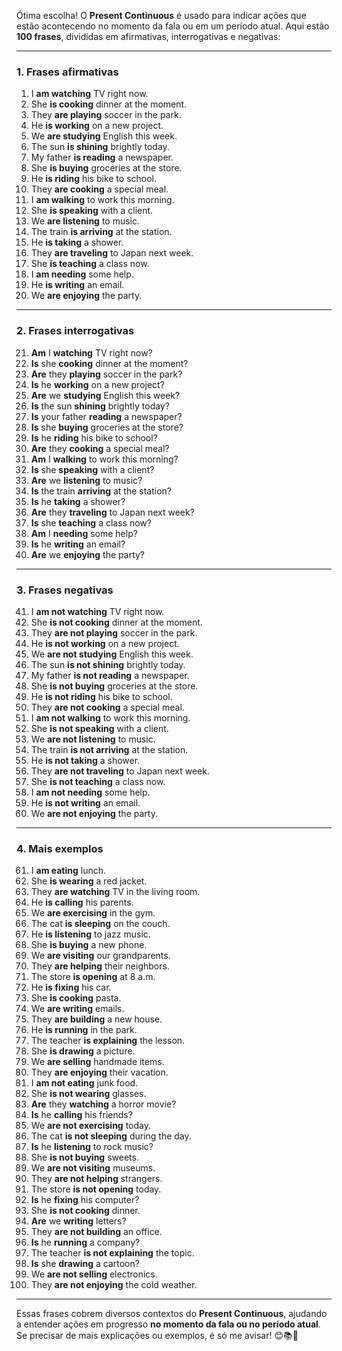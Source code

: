 Ótima escolha! O **Present Continuous** é usado para indicar ações que estão acontecendo no momento da fala ou em um período atual. Aqui estão **100 frases**, divididas em afirmativas, interrogativas e negativas:

---

### **1. Frases afirmativas**
1. I **am watching** TV right now.
2. She **is cooking** dinner at the moment.
3. They **are playing** soccer in the park.
4. He **is working** on a new project.
5. We **are studying** English this week.
6. The sun **is shining** brightly today.
7. My father **is reading** a newspaper.
8. She **is buying** groceries at the store.
9. He **is riding** his bike to school.
10. They **are cooking** a special meal.
11. I **am walking** to work this morning.
12. She **is speaking** with a client.
13. We **are listening** to music.
14. The train **is arriving** at the station.
15. He **is taking** a shower.
16. They **are traveling** to Japan next week.
17. She **is teaching** a class now.
18. I **am needing** some help.
19. He **is writing** an email.
20. We **are enjoying** the party.

---

### **2. Frases interrogativas**
21. **Am** I **watching** TV right now?
22. **Is** she **cooking** dinner at the moment?
23. **Are** they **playing** soccer in the park?
24. **Is** he **working** on a new project?
25. **Are** we **studying** English this week?
26. **Is** the sun **shining** brightly today?
27. **Is** your father **reading** a newspaper?
28. **Is** she **buying** groceries at the store?
29. **Is** he **riding** his bike to school?
30. **Are** they **cooking** a special meal?
31. **Am** I **walking** to work this morning?
32. **Is** she **speaking** with a client?
33. **Are** we **listening** to music?
34. **Is** the train **arriving** at the station?
35. **Is** he **taking** a shower?
36. **Are** they **traveling** to Japan next week?
37. **Is** she **teaching** a class now?
38. **Am** I **needing** some help?
39. **Is** he **writing** an email?
40. **Are** we **enjoying** the party?

---

### **3. Frases negativas**
41. I **am not watching** TV right now.
42. She **is not cooking** dinner at the moment.
43. They **are not playing** soccer in the park.
44. He **is not working** on a new project.
45. We **are not studying** English this week.
46. The sun **is not shining** brightly today.
47. My father **is not reading** a newspaper.
48. She **is not buying** groceries at the store.
49. He **is not riding** his bike to school.
50. They **are not cooking** a special meal.
51. I **am not walking** to work this morning.
52. She **is not speaking** with a client.
53. We **are not listening** to music.
54. The train **is not arriving** at the station.
55. He **is not taking** a shower.
56. They **are not traveling** to Japan next week.
57. She **is not teaching** a class now.
58. I **am not needing** some help.
59. He **is not writing** an email.
60. We **are not enjoying** the party.

---

### **4. Mais exemplos**
61. I **am eating** lunch.
62. She **is wearing** a red jacket.
63. They **are watching** TV in the living room.
64. He **is calling** his parents.
65. We **are exercising** in the gym.
66. The cat **is sleeping** on the couch.
67. He **is listening** to jazz music.
68. She **is buying** a new phone.
69. We **are visiting** our grandparents.
70. They **are helping** their neighbors.
71. The store **is opening** at 8 a.m.
72. He **is fixing** his car.
73. She **is cooking** pasta.
74. We **are writing** emails.
75. They **are building** a new house.
76. He **is running** in the park.
77. The teacher **is explaining** the lesson.
78. She **is drawing** a picture.
79. We **are selling** handmade items.
80. They **are enjoying** their vacation.
81. I **am not eating** junk food.
82. She **is not wearing** glasses.
83. **Are** they **watching** a horror movie?
84. **Is** he **calling** his friends?
85. We **are not exercising** today.
86. The cat **is not sleeping** during the day.
87. **Is** he **listening** to rock music?
88. She **is not buying** sweets.
89. We **are not visiting** museums.
90. They **are not helping** strangers.
91. The store **is not opening** today.
92. **Is** he **fixing** his computer?
93. She **is not cooking** dinner.
94. **Are** we **writing** letters?
95. They **are not building** an office.
96. **Is** he **running** a company?
97. The teacher **is not explaining** the topic.
98. **Is** she **drawing** a cartoon?
99. We **are not selling** electronics.
100. They **are not enjoying** the cold weather.

---

Essas frases cobrem diversos contextos do **Present Continuous**, ajudando a entender ações em progresso **no momento da fala ou no período atual**. Se precisar de mais explicações ou exemplos, é só me avisar! 😊📚🚀